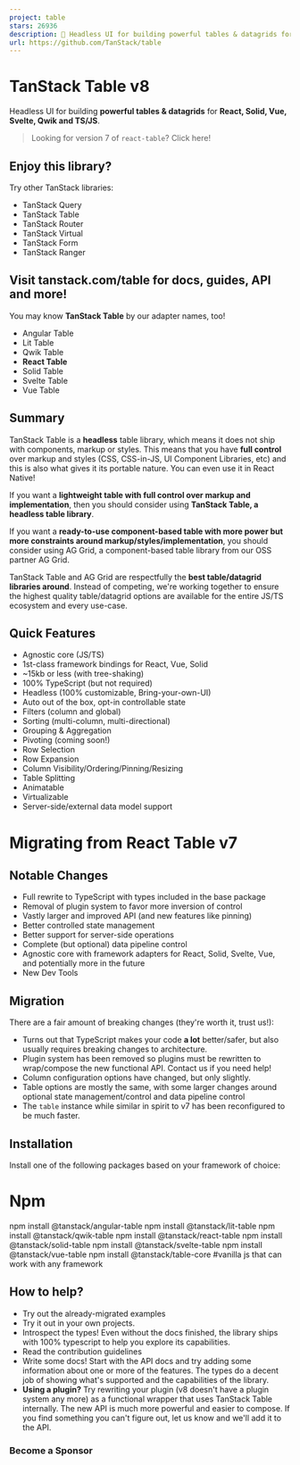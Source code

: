 ```yaml
---
project: table
stars: 26936
description: 🤖 Headless UI for building powerful tables & datagrids for TS/JS -  React-Table, Vue-Table, Solid-Table, Svelte-Table
url: https://github.com/TanStack/table
---
```


TanStack Table v8
=================

Headless UI for building **powerful tables & datagrids** for **React, Solid, Vue, Svelte, Qwik and TS/JS**.

> Looking for version 7 of `react-table`? Click here!

Enjoy this library?
-------------------

Try other TanStack libraries:

-   TanStack Query
-   TanStack Table
-   TanStack Router
-   TanStack Virtual
-   TanStack Form
-   TanStack Ranger

Visit tanstack.com/table for docs, guides, API and more!
--------------------------------------------------------

You may know **TanStack Table** by our adapter names, too!

-   Angular Table
-   Lit Table
-   Qwik Table
-   **React Table**
-   Solid Table
-   Svelte Table
-   Vue Table

Summary
-------

TanStack Table is a **headless** table library, which means it does not ship with components, markup or styles. This means that you have **full control** over markup and styles (CSS, CSS-in-JS, UI Component Libraries, etc) and this is also what gives it its portable nature. You can even use it in React Native!

If you want a **lightweight table with full control over markup and implementation**, then you should consider using **TanStack Table, a headless table library**.

If you want a **ready-to-use component-based table with more power but more constraints around markup/styles/implementation**, you should consider using AG Grid, a component-based table library from our OSS partner AG Grid.

TanStack Table and AG Grid are respectfully the **best table/datagrid libraries around**. Instead of competing, we're working together to ensure the highest quality table/datagrid options are available for the entire JS/TS ecosystem and every use-case.

Quick Features
--------------

-   Agnostic core (JS/TS)
-   1st-class framework bindings for React, Vue, Solid
-   ~15kb or less (with tree-shaking)
-   100% TypeScript (but not required)
-   Headless (100% customizable, Bring-your-own-UI)
-   Auto out of the box, opt-in controllable state
-   Filters (column and global)
-   Sorting (multi-column, multi-directional)
-   Grouping & Aggregation
-   Pivoting (coming soon!)
-   Row Selection
-   Row Expansion
-   Column Visibility/Ordering/Pinning/Resizing
-   Table Splitting
-   Animatable
-   Virtualizable
-   Server-side/external data model support

Migrating from React Table v7
=============================

Notable Changes
---------------

-   Full rewrite to TypeScript with types included in the base package
-   Removal of plugin system to favor more inversion of control
-   Vastly larger and improved API (and new features like pinning)
-   Better controlled state management
-   Better support for server-side operations
-   Complete (but optional) data pipeline control
-   Agnostic core with framework adapters for React, Solid, Svelte, Vue, and potentially more in the future
-   New Dev Tools

Migration
---------

There are a fair amount of breaking changes (they're worth it, trust us!):

-   Turns out that TypeScript makes your code **a lot** better/safer, but also usually requires breaking changes to architecture.
-   Plugin system has been removed so plugins must be rewritten to wrap/compose the new functional API. Contact us if you need help!
-   Column configuration options have changed, but only slightly.
-   Table options are mostly the same, with some larger changes around optional state management/control and data pipeline control
-   The `table` instance while similar in spirit to v7 has been reconfigured to be much faster.

Installation
------------

Install one of the following packages based on your framework of choice:

# Npm
npm install @tanstack/angular-table
npm install @tanstack/lit-table
npm install @tanstack/qwik-table
npm install @tanstack/react-table
npm install @tanstack/solid-table
npm install @tanstack/svelte-table
npm install @tanstack/vue-table
npm install @tanstack/table-core #vanilla js that can work with any framework

How to help?
------------

-   Try out the already-migrated examples
-   Try it out in your own projects.
-   Introspect the types! Even without the docs finished, the library ships with 100% typescript to help you explore its capabilities.
-   Read the contribution guidelines
-   Write some docs! Start with the API docs and try adding some information about one or more of the features. The types do a decent job of showing what's supported and the capabilities of the library.
-   **Using a plugin?** Try rewriting your plugin (v8 doesn't have a plugin system any more) as a functional wrapper that uses TanStack Table internally. The new API is much more powerful and easier to compose. If you find something you can't figure out, let us know and we'll add it to the API.

### Become a Sponsor
